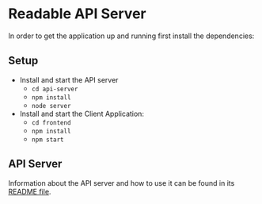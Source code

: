 # Readable API Server

In order to get the application up and running first install the dependencies:

## Setup

* Install and start the API server
    - `cd api-server`
    - `npm install`
    - `node server`
* Install and start the Client Application:
    - `cd frontend`
    - `npm install`
    - `npm start`

## API Server

Information about the API server and how to use it can be found in its [README file](api-server/README.md).
